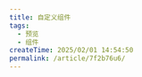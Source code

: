 ```yaml
---
title: 自定义组件
tags:
  - 预览
  - 组件
createTime: 2025/02/01 14:54:50
permalink: /article/7f2b76u6/
---
```


<CustomComponent />
